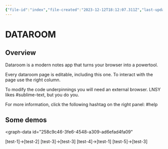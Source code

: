 ```yaml
---
{"file-id":"index","file-created":"2023-12-12T18:12:07.311Z","last-updated":"2023-12-12T18:46:23.848Z"}
---
```

# DATAROOM

## Overview

Dataroom is a modern notes app that turns your browser into a powertool.

Every dataroom page is editable, including this one. To interact with the page use the right column.

To modify the code underpinnings you will need an external browser. LNSY likes #sublime-text, but you do you.

For more information, click the following hashtag on the right panel: #help


## Some demos



<graph-data 
  id="258c9c46-3fe6-4548-a309-ad6efad4fa09"
>
  [test-1]->[test-2]
  [test-3]->[test-3]
  [test-4]->[test-1]
  [test-5]->[test-3]
</graph-data>

